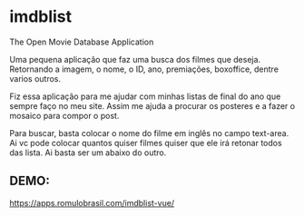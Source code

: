 # imdblist

The Open Movie Database Application

Uma pequena aplicação que faz uma busca dos filmes que deseja. Retornando a imagem, o nome, o ID, ano, premiações, boxoffice, dentre varios outros.

Fiz essa aplicação para me ajudar com minhas listas de final do ano que sempre faço no meu site. Assim me ajuda a procurar os posteres e a fazer o mosaico para compor o post.

Para buscar, basta colocar o nome do filme em inglês no campo text-area. Ai vc pode colocar quantos quiser filmes quiser que ele irá retonar todos das lista. Ai basta ser um abaixo do outro.

## DEMO:

<https://apps.romulobrasil.com/imdblist-vue/>
